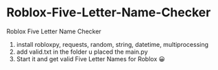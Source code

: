 # Roblox-Five-Letter-Name-Checker
Roblox Five Letter Name Checker
1. install  robloxpy, requests, random, string, datetime, multiprocessing
2. add valid.txt in the folder u placed the main.py
3. Start it and get valid Five Letter Names for Roblox 😀
